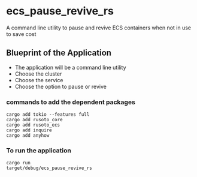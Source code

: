 # ecs_pause_revive_rs
A command line utility to pause and revive ECS containers when not in use to save cost


## Blueprint of the Application
- The application will be a command line utility
- Choose the cluster
- Choose the service
- Choose the option to pause or revive

### commands to add the dependent packages

```
cargo add tokio --features full
cargo add rusoto_core
cargo add rusoto_ecs
cargo add inquire
cargo add anyhow
```

### To run the application
```
cargo run
target/debug/ecs_pause_revive_rs
```


